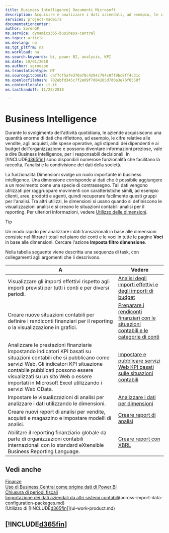 ```yaml
---
title: Business Intelligence| Documenti Microsoft
description: Acquisire e analizzare i dati aziendali, ad esempio, le cifre relative alle vendite, agli acquisti, alle spese operative, agli stipendi dei dipendenti e ai budget che possono diventare informazioni preziose, vale a dire Business Intelligence, per prendere le decisioni.
services: project-madeira
documentationcenter: 
author: SorenGP
ms.service: dynamics365-business-central
ms.topic: article
ms.devlang: na
ms.tgt_pltfrm: na
ms.workload: na
ms.search.keywords: bi, power BI, analysis, KPI
ms.date: 10/01/2018
ms.author: sgroespe
ms.translationtype: HT
ms.sourcegitcommit: caf7cf5afe370af0c4294c794c0ff9bc8ff4c31c
ms.openlocfilehash: 702ebfd345c7f2e09f7d84105d7d0a3e76f0550f
ms.contentlocale: it-it
ms.lasthandoff: 11/22/2018

---
```

# <a name="business-intelligence"></a>Business Intelligence
Durante lo svolgimento dell'attività quotidiana, le aziende acquisiscono una quantità enorme di dati che riflettono, ad esempio, le cifre relative alle vendite, agli acquisti, alle spese operative, agli stipendi dei dipendenti e ai budget dell'organizzazione e possono diventare informazioni preziose, vale a dire Business Intelligence, per i responsabili decisionali. In [!INCLUDE[d365fin](includes/d365fin_md.md)] sono disponibili numerose funzionalità che facilitano la raccolta, l'analisi e la condivisione dei dati della società.

La funzionalità Dimensioni svolge un ruolo importante in business intelligence. Una dimensione corrisponde ai dati che è possibile aggiungere a un movimento come una specie di contrassegno. Tali dati vengono utilizzati per raggruppare movimenti con caratteristiche simili, ad esempio clienti, aree, prodotti e agenti, quindi recuperare facilmente questi gruppi per l'analisi. Tra altri utilizzi, le dimensioni si usano quando si definiscono le visualizzazioni analisi e si creano le situazioni contabili analisi per il reporting. Per ulteriori informazioni, vedere [Utilizzo delle dimensioni](finance-dimensions.md).

> [!TIP]
> Un modo rapido per analizzare i dati transazionali in base alle dimensioni consiste nel filtrare i totali nel piano dei conti e le voci in tutte le pagine **Voci** in base alle dimensioni. Cercare l'azione **Imposta filtro dimensione**.  

Nella tabella seguente viene descritta una sequenza di task, con collegamenti agli argomenti che li descrivono.  

| A | Vedere |
| --- | --- |
|Visualizzare gli importi effettivi rispetto agli importi previsti per tutti i conti e per diversi periodi.|[Analisi degli importi effettivi e degli importi di budget](bi-how-analyze-actual-versus-budget.md)|
|Creare nuove situazioni contabili per definire i rendiconti finanziari per il reporting o la visualizzazione in grafici.|[Preparare i rendiconti finanziari con le situazioni contabili e le categorie di conti](bi-how-work-account-schedule.md)|
|Analizzare le prestazioni finanziarie impostando indicatori KPI basati su situazioni contabili che si pubblicano come servizi Web. Gli indicatori KPI situazione contabile pubblicati possono essere visualizzati su un sito Web o essere importati in Microsoft Excel utilizzando i servizi Web OData.|[Impostare e pubblicare servizi Web KPI basati sulle situazioni contabili](bi-how-to-set-up-and-publish-kpi-web-services-based-on-account-schedules.md)|
|Impostare le visualizzazioni di analisi per analizzare i dati utilizzando le dimensioni.|[Analizzare i dati per dimensioni](bi-how-analyze-data-dimension.md)|
|Creare nuovi report di analisi per vendite, acquisti e magazzino e impostare modelli di analisi.|[Creare report di analisi](bi-how-create-analysis-views-reports.md)|
|Abilitare il reporting finanziario globale da parte di organizzazioni contabili internazionali con lo standard eXtensible Business Reporting Language.|[Creare report con XBRL](bi-create-reports-with-xbrl.md)|

## <a name="see-also"></a>Vedi anche
[Finanze](finance.md)    
[Uso di Business Central come origine dati di Power BI](across-how-use-financials-data-source-powerbi.md)  
[Chiusura di periodi fiscali](year-close-years-periods.md)  
[Importazione dei dati aziendali da altri sistemi contabili](across-import-data-configuration-packages.md)(across-import-data-configuration-packages.md)  
[Utilizzo di [!INCLUDE[d365fin](includes/d365fin_md.md)]](ui-work-product.md)

## [!INCLUDE[d365fin](includes/free_trial_md.md)]  
 

